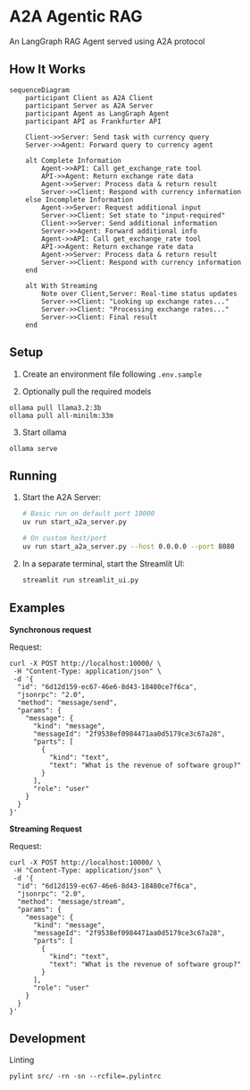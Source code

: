 # A2A Agentic RAG

An LangGraph RAG Agent served using A2A protocol

## How It Works

```mermaid
sequenceDiagram
    participant Client as A2A Client
    participant Server as A2A Server
    participant Agent as LangGraph Agent
    participant API as Frankfurter API

    Client->>Server: Send task with currency query
    Server->>Agent: Forward query to currency agent

    alt Complete Information
        Agent->>API: Call get_exchange_rate tool
        API->>Agent: Return exchange rate data
        Agent->>Server: Process data & return result
        Server->>Client: Respond with currency information
    else Incomplete Information
        Agent->>Server: Request additional input
        Server->>Client: Set state to "input-required"
        Client->>Server: Send additional information
        Server->>Agent: Forward additional info
        Agent->>API: Call get_exchange_rate tool
        API->>Agent: Return exchange rate data
        Agent->>Server: Process data & return result
        Server->>Client: Respond with currency information
    end

    alt With Streaming
        Note over Client,Server: Real-time status updates
        Server->>Client: "Looking up exchange rates..."
        Server->>Client: "Processing exchange rates..."
        Server->>Client: Final result
    end
```

## Setup

1. Create an environment file following `.env.sample`

2. Optionally pull the required models

```
ollama pull llama3.2:3b
ollama pull all-minilm:33m
```

3. Start ollama

```
ollama serve
```

## Running

1. Start the A2A Server:

   ```bash
   # Basic run on default port 10000
   uv run start_a2a_server.py

   # On custom host/port
   uv run start_a2a_server.py --host 0.0.0.0 --port 8080
   ```

2. In a separate terminal, start the Streamlit UI:

   ```bash
   streamlit run streamlit_ui.py
   ```

## Examples

**Synchronous request**

Request:

```
curl -X POST http://localhost:10000/ \
 -H "Content-Type: application/json" \
 -d '{
  "id": "6d12d159-ec67-46e6-8d43-18480ce7f6ca",
  "jsonrpc": "2.0",
  "method": "message/send",
  "params": {
    "message": {
      "kind": "message",
      "messageId": "2f9538ef0984471aa0d5179ce3c67a28",
      "parts": [
        {
          "kind": "text",
          "text": "What is the revenue of software group?"
        }
      ],
      "role": "user"
    }
  }
}'
```

**Streaming Request**

Request:

```
curl -X POST http://localhost:10000/ \
 -H "Content-Type: application/json" \
 -d '{
  "id": "6d12d159-ec67-46e6-8d43-18480ce7f6ca",
  "jsonrpc": "2.0",
  "method": "message/stream",
  "params": {
    "message": {
      "kind": "message",
      "messageId": "2f9538ef0984471aa0d5179ce3c67a28",
      "parts": [
        {
          "kind": "text",
          "text": "What is the revenue of software group?"
        }
      ],
      "role": "user"
    }
  }
}'
```

## Development

Linting

```
pylint src/ -rn -sn --rcfile=.pylintrc
```
